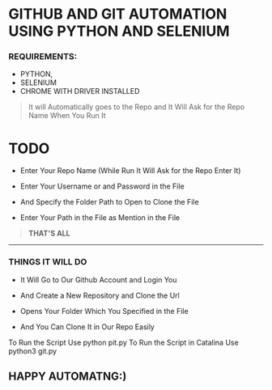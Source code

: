 
# GITHUB AND GIT AUTOMATION USING PYTHON AND SELENIUM


### REQUIREMENTS:
  * PYTHON,
  * SELENIUM
  * CHROME WITH DRIVER INSTALLED
  
  
 > It will Automatically goes to the Repo and It Will Ask for the Repo Name When You Run It 
 
 # TODO
 
 * Enter Your Repo Name (While Run It Will Ask for the Repo Enter It)
 
 * Enter Your Username or and Password in the File
 
 * And Specify the Folder Path to Open to Clone the File
 
 * Enter Your Path in the File as Mention in the File
 
 > **THAT'S ALL** 
 
 ___
 
### THINGS IT WILL DO 
 
 
* It Will Go to Our Github Account and Login You 

 
* And Create a New Repository and Clone the Url
 
* Opens Your Folder Which You Specified in the File 

* And You Can Clone It in Our Repo Easily 
 
  
To Run the Script Use python pit.py
To Run the Script in Catalina Use python3 git.py
 
 
 
##  HAPPY AUTOMATNG:)
   
